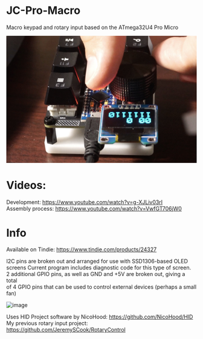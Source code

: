 # JC-Pro-Macro

Macro keypad and rotary input based on the ATmega32U4 Pro Micro

![image](JCPM1.jpg)

# Videos:

Development:       https://www.youtube.com/watch?v=g-XJLiv03rI  
Assembly process:  https://www.youtube.com/watch?v=VwfGT706jW0 

# Info

Available on Tindie: https://www.tindie.com/products/24327

I2C pins are broken out and arranged for use with SSD1306-based OLED screens
Current program includes diagnostic code for this type of screen.  
2 additional GPIO pins, as well as GND and +5V are broken out, giving a total  
of 4 GPIO pins that can be used to control external devices (perhaps a small fan)

![image](JCPMFAN.png)

Uses HID Project software by NicoHood: https://github.com/NicoHood/HID  
My previous rotary input project: https://github.com/JeremySCook/RotaryControl
